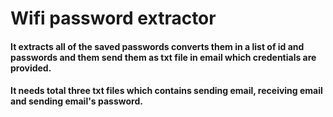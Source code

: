 # Wifi password extractor
#### It extracts all of the saved passwords converts them in a list of id and passwords and them send them as txt file in email which credentials are provided.
#### It needs total three txt files which contains sending email, receiving email and sending email's password.
